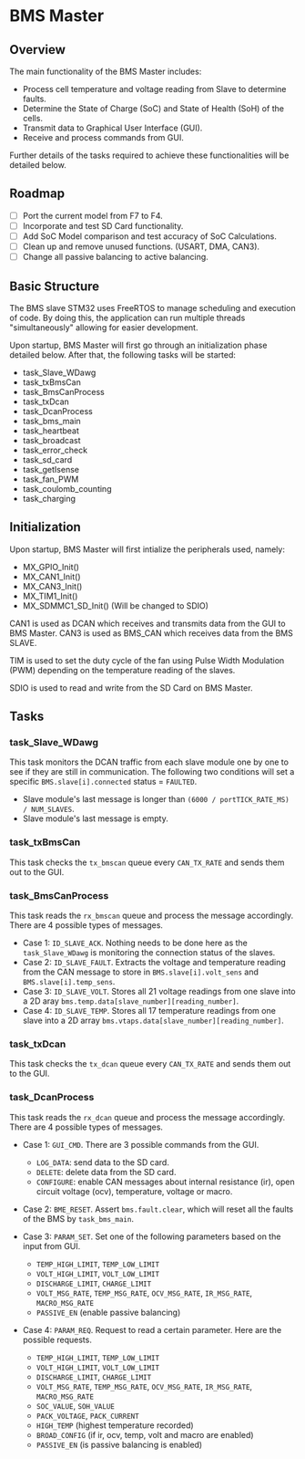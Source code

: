 # **BMS Master**

## **Overview**
The main functionality of the BMS Master includes:

* Process cell temperature and voltage reading from Slave to determine faults.
* Determine the State of Charge (SoC) and State of Health (SoH) of the cells.
* Transmit data to Graphical User Interface (GUI).
* Receive and process commands from GUI.

Further details of the tasks required to achieve these functionalities will be detailed below.

## **Roadmap**
- [ ] Port the current model from F7 to F4.
- [ ] Incorporate and test SD Card functionality.
- [ ] Add SoC Model comparison and test accuracy of SoC Calculations.
- [ ] Clean up and remove unused functions. (USART, DMA, CAN3).
- [ ] Change all passive balancing to active balancing.

## **Basic Structure**
The BMS slave STM32 uses FreeRTOS to manage scheduling and execution of code. By doing this, the application can run multiple threads "simultaneously" allowing for easier development. 

Upon startup, BMS Master will first go through an initialization phase detailed below. After that, the following tasks will be started:

- task_Slave_WDawg
- task_txBmsCan
- task_BmsCanProcess
- task_txDcan
- task_DcanProcess
- task_bms_main
- task_heartbeat
- task_broadcast
- task_error_check
- task_sd_card
- task_getIsense
- task_fan_PWM
- task_coulomb_counting
- task_charging

## **Initialization**
Upon startup, BMS Master will first intialize the peripherals used, namely:

- MX_GPIO_Init()
- MX_CAN1_Init()
- MX_CAN3_Init()
- MX_TIM1_Init()
- MX_SDMMC1_SD_Init() (Will be changed to SDIO)

CAN1 is used as DCAN which receives and transmits data from the GUI to BMS Master. CAN3 is used as BMS_CAN which receives data from the BMS SLAVE.

TIM is used to set the duty cycle of the fan using Pulse Width Modulation (PWM) depending on the temperature reading of the slaves.

SDIO is used to read and write from the SD Card on BMS Master.

## **Tasks**
### **task_Slave_WDawg**
This task monitors the DCAN traffic from each slave module one by one to see if they are still in communication. The following two conditions will set a specific `BMS.slave[i].connected` status = `FAULTED`.

- Slave module's last message is longer than `(6000 / portTICK_RATE_MS) / NUM_SLAVES`.
- Slave module's last message is empty.

### **task_txBmsCan**
This task checks the `tx_bmscan` queue every `CAN_TX_RATE` and sends them out to the GUI.

### **task_BmsCanProcess**
This task reads the `rx_bmscan` queue and process the message accordingly. There are 4 possible types of messages.

- Case 1: `ID_SLAVE_ACK`. Nothing needs to be done here as the `task_Slave_WDawg` is monitoring the connection status of the slaves.
- Case 2: `ID_SLAVE_FAULT`. Extracts the voltage and temperature reading from the CAN message to store in `BMS.slave[i].volt_sens` and `BMS.slave[i].temp_sens`.
- Case 3: `ID_SLAVE_VOLT`. Stores all 21 voltage readings from one slave into a 2D aray `bms.temp.data[slave_number][reading_number]`.
- Case 4: `ID_SLAVE_TEMP`. Stores all 17 temperature readings from one slave into a 2D array `bms.vtaps.data[slave_number][reading_number]`.

### **task_txDcan**
This task checks the `tx_dcan` queue every `CAN_TX_RATE` and sends them out to the GUI.

### **task_DcanProcess**
This task reads the `rx_dcan` queue and process the message accordingly. There are 4 possible types of messages.

- Case 1: `GUI_CMD`. There are 3 possible commands from the GUI.
  - `LOG_DATA`: send data to the SD card.
  - `DELETE`: delete data from the SD card.
  - `CONFIGURE`: enable CAN messages about internal resistance (ir), open circuit voltage (ocv), temperature, voltage or macro.
  
- Case 2: `BME_RESET`. Assert `bms.fault.clear`, which will reset all the faults of the BMS by `task_bms_main`.

- Case 3: `PARAM_SET`. Set one of the following parameters based on the input from GUI.
  - `TEMP_HIGH_LIMIT`, `TEMP_LOW_LIMIT`
  - `VOLT_HIGH_LIMIT`, `VOLT_LOW_LIMIT`
  - `DISCHARGE_LIMIT`, `CHARGE_LIMIT`
  - `VOLT_MSG_RATE`, `TEMP_MSG_RATE`, `OCV_MSG_RATE`, `IR_MSG_RATE`, `MACRO_MSG_RATE`
  - `PASSIVE_EN` (enable passive balancing)
  
- Case 4: `PARAM_REQ`. Request to read a certain parameter. Here are the possible requests.
  - `TEMP_HIGH_LIMIT`, `TEMP_LOW_LIMIT`
  - `VOLT_HIGH_LIMIT`, `VOLT_LOW_LIMIT`
  - `DISCHARGE_LIMIT`, `CHARGE_LIMIT`
  - `VOLT_MSG_RATE`, `TEMP_MSG_RATE`, `OCV_MSG_RATE`, `IR_MSG_RATE`, `MACRO_MSG_RATE`
  - `SOC_VALUE`, `SOH_VALUE`
  - `PACK_VOLTAGE`, `PACK_CURRENT`
  - `HIGH_TEMP` (highest temperature recorded)
  - `BROAD_CONFIG` (if ir, ocv, temp, volt and macro are enabled)
  - `PASSIVE_EN` (is passive balancing is enabled)

